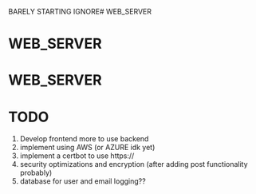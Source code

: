 BARELY STARTING IGNORE# WEB_SERVER
# WEB_SERVER
# WEB_SERVER


# TODO
1. Develop frontend more to use backend
2. implement using AWS (or AZURE idk yet)
3. implement a certbot to use https://
4. security optimizations and encryption (after adding post functionality probably)
5. database for user and email logging??